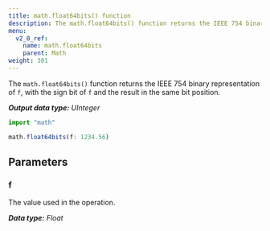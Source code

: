 ```yaml
---
title: math.float64bits() function
description: The math.float64bits() function returns the IEEE 754 binary representation of `f`, with the sign bit of `f` and the result in the same bit position.
menu:
  v2_0_ref:
    name: math.float64bits
    parent: Math
weight: 301
---
```


The `math.float64bits()` function returns the IEEE 754 binary representation of `f`, with the sign bit of `f` and the result in the same bit position.

_**Output data type:** UInteger_

```js
import "math"

math.float64bits(f: 1234.56)
```

## Parameters

### f
The value used in the operation.

_**Data type:** Float_
